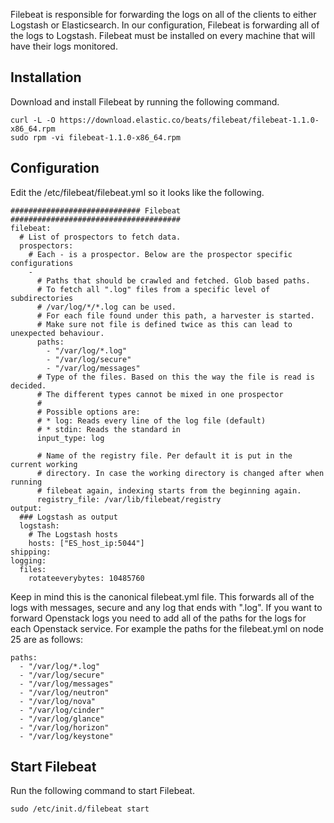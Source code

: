 Filebeat is responsible for forwarding the logs on all of the clients to either Logstash or Elasticsearch. In our configuration, Filebeat is forwarding all of the logs to Logstash. Filebeat must be installed on every machine that will have their logs monitored.

## Installation

Download and install Filebeat by running the following command.
```
curl -L -O https://download.elastic.co/beats/filebeat/filebeat-1.1.0-x86_64.rpm
sudo rpm -vi filebeat-1.1.0-x86_64.rpm
```

## Configuration
Edit the /etc/filebeat/filebeat.yml so it looks like the following.
```
############################# Filebeat ######################################
filebeat:
  # List of prospectors to fetch data.
  prospectors:
    # Each - is a prospector. Below are the prospector specific configurations
    -
      # Paths that should be crawled and fetched. Glob based paths.
      # To fetch all ".log" files from a specific level of subdirectories
      # /var/log/*/*.log can be used.
      # For each file found under this path, a harvester is started.
      # Make sure not file is defined twice as this can lead to unexpected behaviour.
      paths:
        - "/var/log/*.log"
        - "/var/log/secure"
        - "/var/log/messages"
      # Type of the files. Based on this the way the file is read is decided.
      # The different types cannot be mixed in one prospector
      #
      # Possible options are:
      # * log: Reads every line of the log file (default)
      # * stdin: Reads the standard in
      input_type: log

      # Name of the registry file. Per default it is put in the current working
      # directory. In case the working directory is changed after when running
      # filebeat again, indexing starts from the beginning again.
      registry_file: /var/lib/filebeat/registry
output:
  ### Logstash as output
  logstash:
    # The Logstash hosts
    hosts: ["ES_host_ip:5044"]
shipping:
logging:
  files:
    rotateeverybytes: 10485760
```

Keep in mind this is the canonical filebeat.yml file. This forwards all of the logs with messages, secure and any log that ends with ".log". If you want to forward Openstack logs you need to add all of the paths for the logs for each Openstack service. For example the paths for the filebeat.yml on node 25 are as follows:

```
paths:
  - "/var/log/*.log"
  - "/var/log/secure"
  - "/var/log/messages"
  - "/var/log/neutron"
  - "/var/log/nova"
  - "/var/log/cinder"
  - "/var/log/glance"
  - "/var/log/horizon"
  - "/var/log/keystone"
```

## Start Filebeat
Run the following command to start Filebeat.
```
sudo /etc/init.d/filebeat start
```

